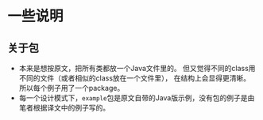 # 一些说明

## 关于包
- 本来是想按原文，把所有类都放一个Java文件里的。
但又觉得不同的class用不同的文件（或者相似的class放在一个文件里），
在结构上会显得更清晰。
所以每个例子用了一个package。
- 每一个设计模式下，`example`包是原文自带的Java版示例，没有包的例子是由笔者根据译文中的例子写的。